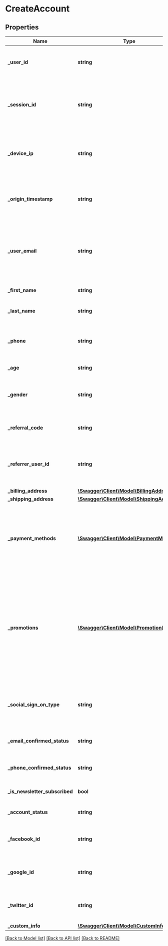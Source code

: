 # CreateAccount

## Properties
Name | Type | Description | Notes
------------ | ------------- | ------------- | -------------
**_user_id** | **string** | The user&#39;s account ID according to your systems. Note that user IDs are case sensitive. | [optional] 
**_session_id** | **string** | The user&#39;s current session ID, used to tie a user&#39;s action before and after login or account creation. Required if no user_id values is provided. | [optional] 
**_device_ip** | **string** | IP address of the request made by the user. Recommended for historical backfills and customers with mobile apps. | [optional] 
**_origin_timestamp** | **string** | Represents the time the event occured in your system. Send as a UNIX timestamp in milliseconds in string. | [optional] 
**_user_email** | **string** | Email of the user creating this order. Note - If the user&#39;s email is also their account ID in your system, set both the userId and userEmail fields to their email address. | [optional] 
**_first_name** | **string** | Provide the first name associated with the user here. | [optional] 
**_last_name** | **string** | Provide the last name associated with the user here. | [optional] 
**_phone** | **string** | The primary phone number of the user associated with this account. Provide the phone number as a string. | [optional] 
**_age** | **string** | Age of the user e.g. \&quot;25\&quot; | [optional] 
**_gender** | **string** | Gender of the user e.g. \&quot;_male\&quot;, \&quot;_female\&quot; or \&quot;_trans\&quot; | [optional] 
**_referral_code** | **string** | Code or promotion used by the user while creating account. | [optional] 
**_referrer_user_id** | **string** | The ID of the user that referred the current user to your business. This field is required for detecting referral fraud. | [optional] 
**_billing_address** | [**\Swagger\Client\Model\BillingAddress**](BillingAddress.md) |  | [optional] 
**_shipping_address** | [**\Swagger\Client\Model\ShippingAddress**](ShippingAddress.md) |  | [optional] 
**_payment_methods** | [**\Swagger\Client\Model\PaymentMethod[]**](PaymentMethod.md) | The payment information associated with this account. Represented as an array of nested payment_method objects containing payment type, payment gateway, credit card bin, etc. | [optional] 
**_promotions** | [**\Swagger\Client\Model\Promotion[]**](Promotion.md) | The list of promotions that apply to this account. You can add one or more promotions when creating or updating an order. Represented as a JSON array of promotion objects. You can also separately add promotions to the account via the addPromotion event. | [optional] 
**_social_sign_on_type** | **string** | If the user logged in with a social identify provider, give the name here. e.g. _google, _facebook, _twitter, _linkedin, _other | [optional] 
**_email_confirmed_status** | **string** | Status of email verification. e.g. _success, _failure, _pending | [optional] 
**_phone_confirmed_status** | **string** | Status of phone verification. e.g. _success, _failure, _pending | [optional] 
**_is_newsletter_subscribed** | **bool** | Is user subscribed for newsletter. e.g. true, false | [optional] 
**_account_status** | **string** | Current status of account, e.g. _active, _inactive | [optional] 
**_facebook_id** | **string** | Facebook user id or token of the user. This can help to varify his social identity. | [optional] 
**_google_id** | **string** | Google user id or token of the user. This can help to varify his social identity. | [optional] 
**_twitter_id** | **string** | Twitter handle or token of the user. This can help to varify his social identity. | [optional] 
**_custom_info** | [**\Swagger\Client\Model\CustomInfo**](CustomInfo.md) |  | [optional] 

[[Back to Model list]](../README.md#documentation-for-models) [[Back to API list]](../README.md#documentation-for-api-endpoints) [[Back to README]](../README.md)


